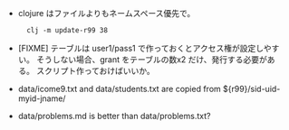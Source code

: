 * clojure はファイルよりもネームスペース優先で。

		clj -m update-r99 38

* [FIXME] テーブルは user1/pass1 で作っておくとアクセス権が設定しやすい。
  そうしない場合、grant をテーブルの数x2 だけ、発行する必要がある。
  スクリプト作っておけばいいか。

* data/icome9.txt and data/students.txt are copied from
  ${r99}/sid-uid-myid-jname/

* data/problems.md is better than data/problems.txt?


